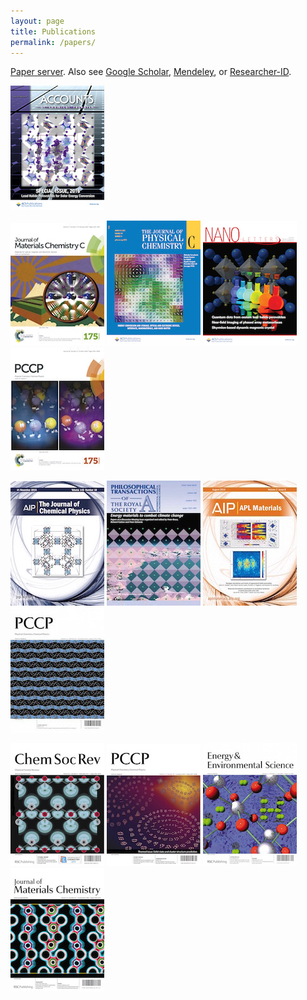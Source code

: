 ```yaml
---
layout: page
title: Publications 
permalink: /papers/
---
```


[Paper server](http://people.bath.ac.uk/aw558/publications/).
Also see 
[Google Scholar](https://scholar.google.co.uk/citations?user=Ktvn91gAAAAJ&hl=en),
[Mendeley](https://www.mendeley.com/profiles/aron-walsh/),
or
[Researcher-ID](http://www.researcherid.com/rid/A-7843-2008).

![](/assets/acr-2016.jpg) 

![](/assets/jmcc-2016.jpg) ![](/assets/jpcc-2015.jpg) ![](/assets/nl-2015.jpg) ![](/assets/pccp-2016.jpg) 

![](/assets/jcp-2015.jpg) ![](/assets/prs-2010.jpg) ![](/assets/aplmat-2014.jpg) ![](/assets/pccp-2012.jpg) 

![](/assets/csr-2011.jpg) ![](/assets/pccp-2010.jpg)  ![](/assets/ees-2009.jpg) ![](/assets/jmc-2006.jpg)




